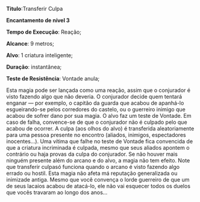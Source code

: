 **Titulo**:Transferir Culpa

**Encantamento de nível 3**

**Tempo de Execução**: Reação;

**Alcance**: 9 metros;

**Alvo**: 1 criatura inteligente;

**Duração**: instantânea;

**Teste de Resistência**: Vontade anula;

Esta magia pode ser lançada como 
uma reação, assim que o conjurador é 
visto fazendo algo que não deveria. O 
conjurador decide quem tentará enganar 
— por exemplo, o capitão da guarda que 
acabou de apanhá-lo esgueirando-se pelos corredores do castelo, ou o guerreiro 
inimigo que acabou de sofrer dano por 
sua magia. O alvo faz um teste de Vontade. Em caso de falha, convence-se de 
que o conjurador não é culpado pelo que 
acabou de ocorrer. A culpa (aos olhos 
do alvo) é transferida aleatoriamente 
para uma pessoa presente no encontro 
(aliados, inimigos, espectadores inocentes...). Uma vítima que falhe no teste de 
Vontade fica convencida de que a criatura incriminada é culpada, mesmo que 
seus aliados apontem o contrário ou haja 
provas da culpa do conjurador. Se não 
houver mais ninguém presente além do 
arcano e do alvo, a magia não tem efeito.
Note que transferir culpasó funciona quando o arcano é visto fazendo algo 
errado ou hostil. Esta magia não afeta 
má reputação generalizada ou inimizade 
antiga. Mesmo que você convença o lorde guerreiro de que um de seus lacaios 
acabou de atacá-lo, ele não vai esquecer 
todos os duelos que vocês travaram ao 
longo dos anos...